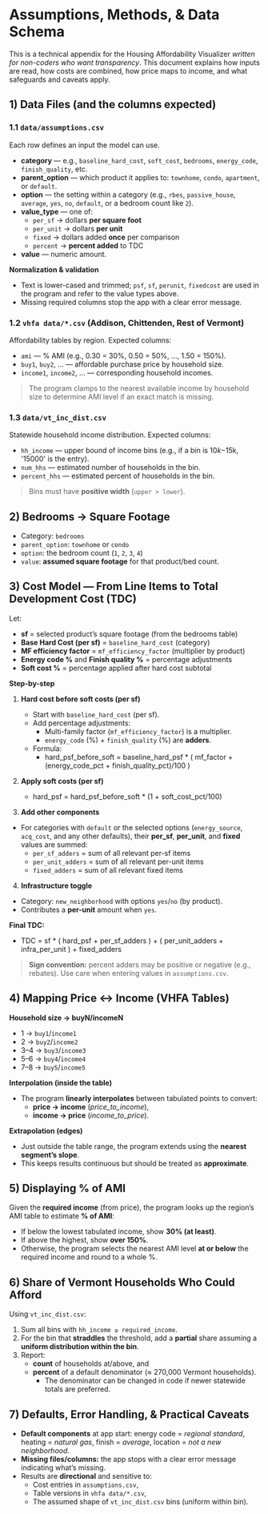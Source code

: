 # Assumptions, Methods, & Data Schema

This is a technical appendix for the Housing Affordability Visualizer *written for non-coders who want transparency*. This document explains how inputs are read, how costs are combined, how price maps to income, and what safeguards and caveats apply.

## 1) Data Files (and the columns expected)

### 1.1 `data/assumptions.csv`
Each row defines an input the model can use.

- **category** — e.g., `baseline_hard_cost`, `soft_cost`, `bedrooms`, `energy_code`, `finish_quality`, etc.
- **parent_option** — which product it applies to: `townhome`, `condo`, `apartment`, or `default`.
- **option** — the setting within a category (e.g., `rbes`, `passive_house`, `average`, `yes`, `no`, `default`, or a bedroom count like `2`).
- **value_type** — one of:
  - `per_sf`   → dollars **per square foot**
  - `per_unit` → dollars **per unit**
  - `fixed`    → dollars added **once** per comparison
  - `percent`  → **percent added** to TDC
- **value** — numeric amount.

**Normalization & validation**
- Text is lower-cased and trimmed; `psf`, `sf`, `perunit`, `fixedcost` are used in the program and refer to the value types above.
- Missing required columns stop the app with a clear error message.

### 1.2 `vhfa data/*.csv` (Addison, Chittenden, Rest of Vermont)
Affordability tables by region. Expected columns:

- `ami` — % AMI (e.g., 0.30 = 30%, 0.50 = 50%, …, 1.50 = 150%).
- `buy1`, `buy2`, … — affordable purchase price by household size.
- `income1`, `income2`, … — corresponding household incomes.
> The program clamps to the nearest available income by household size to determine AMI level if an exact match is missing.

### 1.3 `data/vt_inc_dist.csv`
Statewide household income distribution. Expected columns:

- `hh_income` — upper bound of income bins (e.g., if a bin is $10k-$15k, '15000' is the entry).
- `num_hhs` — estimated number of households in the bin.
- `percent_hhs` — estimated percent of households in the bin.
> Bins must have **positive width** (`upper > lower`).

## 2) Bedrooms → Square Footage
- Category: `bedrooms`
- `parent_option`: `townhome` or `condo`
- `option`: the bedroom count (`1`, `2`, `3`, `4`)
- `value`: **assumed square footage** for that product/bed count.

## 3) Cost Model — From Line Items to Total Development Cost (TDC)

Let:
- **sf** = selected product’s square footage (from the bedrooms table)
- **Base Hard Cost (per sf)** = `baseline_hard_cost` (category)
- **MF efficiency factor** = `mf_efficiency_factor` (multiplier by product)
- **Energy code %** and **Finish quality %** = percentage adjustments
- **Soft cost %** = percentage applied after hard cost subtotal

**Step-by-step**

1. **Hard cost before soft costs (per sf)**
   - Start with `baseline_hard_cost` (per sf).
   - Add percentage adjustments:
     - Multi-family factor (`mf_efficiency_factor`) is a multiplier.
     - `energy_code` (%) + `finish_quality` (%) are **adders**.
   - Formula:
     - hard_psf_before_soft = baseline_hard_psf * ( mf_factor + (energy_code_pct + finish_quality_pct)/100 )

2. **Apply soft costs (per sf)**
     - hard_psf = hard_psf_before_soft * (1 + soft_cost_pct/100)

4. **Add other components**
- For categories with `default` or the selected options (`energy_source`, `acq_cost`, and any other defaults), their **per_sf**, **per_unit**, and **fixed** values are summed:
  - `per_sf_adders`  = sum of all relevant per-sf items
  - `per_unit_adders` = sum of all relevant per-unit items
  - `fixed_adders`   = sum of all relevant fixed items

4. **Infrastructure toggle**
- Category: `new_neighborhood` with options `yes`/`no` (by product).
- Contributes a **per-unit** amount when `yes`.

**Final TDC:**
- TDC = sf * ( hard_psf + per_sf_adders ) + ( per_unit_adders + infra_per_unit ) + fixed_adders

> **Sign convention:** percent adders may be positive or negative (e.g., rebates). Use care when entering values in `assumptions.csv`.

## 4) Mapping Price ↔ Income (VHFA Tables)

**Household size → buyN/incomeN**
- 1 → `buy1`/`income1`
- 2 → `buy2`/`income2`
- 3–4 → `buy3`/`income3`
- 5–6 → `buy4`/`income4`
- 7–8 → `buy5`/`income5`

**Interpolation (inside the table)**
- The program **linearly interpolates** between tabulated points to convert:
  - **price → income** (*price_to_income*),
  - **income → price** (*income_to_price*).

**Extrapolation (edges)**
- Just outside the table range, the program extends using the **nearest segment’s slope**.
- This keeps results continuous but should be treated as **approximate**.

## 5) Displaying % of AMI

Given the **required income** (from price), the program looks up the region’s AMI table to estimate **% of AMI**:

- If below the lowest tabulated income, show **30% (at least)**.
- If above the highest, show **over 150%**.
- Otherwise, the program selects the nearest AMI level **at or below** the required income and round to a whole %.

## 6) Share of Vermont Households Who Could Afford

Using `vt_inc_dist.csv`:

1. Sum all bins with `hh_income ≥ required_income`.
2. For the bin that **straddles** the threshold, add a **partial** share assuming a **uniform distribution within the bin**.
3. Report:
   - **count** of households at/above, and
   - **percent** of a default denominator (≈ 270,000 Vermont households).
     - The denominator can be changed in code if newer statewide totals are preferred.

## 7) Defaults, Error Handling, & Practical Caveats

- **Default components** at app start: energy code = *regional standard*, heating = *natural gas*, finish = *average*, location = *not a new neighborhood*.
- **Missing files/columns:** the app stops with a clear error message indicating what’s missing.
- Results are **directional** and sensitive to:
  - Cost entries in `assumptions.csv`,
  - Table versions in `vhfa data/*.csv`,
  - The assumed shape of `vt_inc_dist.csv` bins (uniform within bin).
